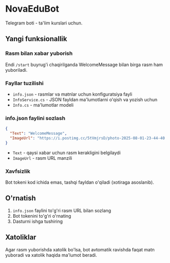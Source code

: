 # NovaEduBot

Telegram boti - ta'lim kurslari uchun.

## Yangi funksionallik

### Rasm bilan xabar yuborish

Endi `/start` buyrug'i chaqirilganda WelcomeMessage bilan birga rasm ham yuboriladi.

### Fayllar tuzilishi

- `info.json` - rasmlar va matnlar uchun konfiguratsiya fayli
- `InfoService.cs` - JSON fayldan ma'lumotlarni o'qish va yozish uchun
- `Info.cs` - ma'lumotlar modeli

### info.json faylini sozlash

```json
{
  "Text": "WelcomeMessage",
  "ImageUrl": "https://i.postimg.cc/5tVmjrsD/photo-2025-08-01-23-44-40.jpg"
}
```

- `Text` - qaysi xabar uchun rasm kerakligini belgilaydi
- `ImageUrl` - rasm URL manzili

### Xavfsizlik

Bot tokeni kod ichida emas, tashqi fayldan o'qiladi (xotiraga asoslanib).

## O'rnatish

1. `info.json` faylini to'g'ri rasm URL bilan sozlang
2. Bot tokenini to'g'ri o'rnating
3. Dasturni ishga tushiring

## Xatoliklar

Agar rasm yuborishda xatolik bo'lsa, bot avtomatik ravishda faqat matn yuboradi va xatolik haqida ma'lumot beradi. 